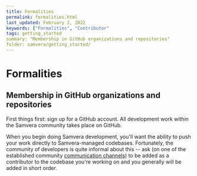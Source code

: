 ```yaml
---
title: Formalities
permalink: formalities.html
last_updated: February 2, 2022
keywords: ["Formalities", "Contributor"
tags: getting_started
summary: "Membership in GitHub organizations and repositories"
folder: samvera/getting_started/
---
```

# Formalities

## Membership in GitHub organizations and repositories

First things first: sign up for a GitHub account. All development work within the Samvera community takes place on GitHub.

When you begin doing Samvera development, you'll want the ability to push your work directly to Samvera-managed codebases. Fortunately, the community of developers is quite informal about this -- ask (on one of the established community [communication channels](communication.html)) to be added as a contributor to the codebase you're working on and you generally will be added in short order.
